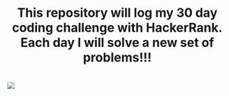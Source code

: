 <h1 align="center">
This repository will log my 30 day coding challenge with HackerRank. Each day I will solve a new set of problems!!!
<h1/>
<img src="https://5.imimg.com/data5/SELLER/Default/2023/10/354785340/GA/BS/CK/63475444/hackerrank-software.png" />

